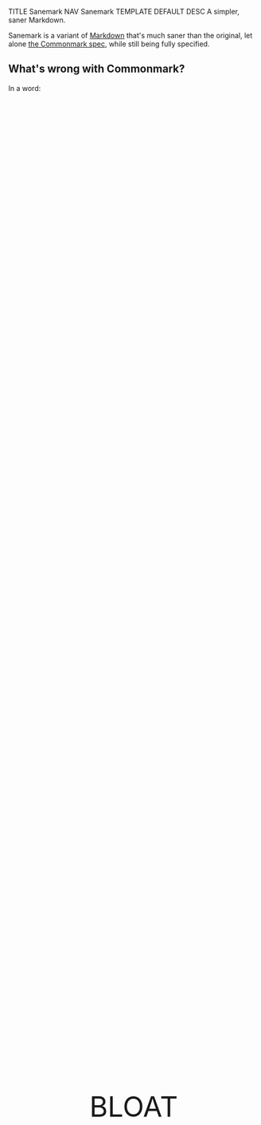 TITLE Sanemark
NAV Sanemark
TEMPLATE DEFAULT
DESC A simpler, saner Markdown.

Sanemark is a variant of [Markdown](https://daringfireball.net/projects/markdown) that's much saner than the original, let alone [the Commonmark spec](https://spec.commonmark.org), while still being fully specified.

## What's wrong with Commonmark?

In a word:

<div style="text-align:center; font-size:4em; margin-top:50vh;margin-bottom:50vh">BLOAT</div> 

The commonmark spec is a small book. Who has time to read such a gargantuan list of obscure technicalities? Even if you did, would you remember any of it? Would you implement all of it without bugs? How many thousands of lines would it take? Do you want to maintain that many thousands of lines?

And I'm not complaining about a problem I don't know how to solve. There are several pointless [contravariant features](/software/specs_are_contravariant) in Markdown and several more that are Commonmark-specific (hereafter I won't really distinguish between Commonmark and original Markdown):

1. The handling of HTML entities and URL escapes is perverse and complicated as hell. It's a markdown processor, it don't need to know about any of this. Just escape HTML and call it a day.

2. The rules for HTML blocks are overcomplicated as hell. The spec defines 7 different kinds of them, including support for obscure bullshit that should never have been invented like `<?php` and `CDATA`, and *a fucking hardcoded list of all block-level HTML tags*. Nevermind future-proofing, I guess [custom elements](https://developer.mozilla.org/en-US/docs/Web/Web_Components/Using_custom_elements) can go fuck themselves?

	And for all that, they admit they still don't have the ability to paste arbitrary HTML into markdown with impunity. (Neither does Sanemark *technically*, but the caveat is way more obscure than Commonmark's.)

	To be fair, facilitating all the reasonable use cases of HTML blocks presents some profound difficulties - none of the obvious approaches work. But Sanemark's is simpler and doesn't have a hardcoded list of HTML tags, for code's sake.

3. Setext headings are worthless. Not only do they do nothing ATX headings can't, not only are they more verbose, not only do they present the ambiguity of how many markers you should use, but *they're less powerful than ATX headings* because they only support two levels.

4. Who the hell needs the double-space-at-end-of-line syntax when you have backslashes? Was this invented at the Department of Redundany Department?

5. A dedicated syntax for autolinks? Just use the URL as the anchor text when the anchor text is empty. Duh.

6. The grammar for link destinations and titles is some crazy batshit. Whitespace is trimmed on both sides, there are three different title enclosers you can choose from, and destinations can be wrapped in `<>` which is stripped *or* not be wrapped in it but not be allowed to contain spaces, even if they're backslashed, and titles can contain newlines but not blank lines?

7. *17 rules* to define how emphasis and strong emphasis works. Holy shit, how did anyone think this was a good idea?

	Commonmark's emphasis rules are intended to produce "intuitive" behavior. They enumerated every combination of syntax they could think of and tried to guess what the hypothetical idiot who wrote it might've wanted, even when it led them to nonsensical HTML like `<em><em>foo</em></em>`. They introduce so many bizarro concepts like left- and right-flanking delimiter runs and which characters are punctuation or part of a word (which presents ambiguities with just ASCII, let alone unicode).

## What's Sanemark gonna do about it?

Be a better spec that actually makes sense and is worth implementing.

Not all details are hammered out yet. The spec will be finalized after some feedback and pondering. See [Open questions](#open-questions-todo).

[The only existing implementation](https://github.com/yujiri8/sanemark-crystal) is in [Crystal](https://crystal-lang.org), by me. A Rust implementation to be used as a library is something I have on my mind for the distant future.

Sanemark is well under half the lines of code as [Markd](https://github.com/icyleaf/markd), the Commonmark implementation I forked. This gap may increase as I simplify the spec further.

## Open questions / TODO

* Reconsider how indentation under a list item works. Matching the number of spaces is a bad solution because of non-monospace fonts, but I'm not quite sure of a better one. Maybe now that I don't have indented code blocks or lazy continuations, I should remove the requirement that block elements have to be unindented to be interpreted?

* Should non-Unix line endings be supported? It adds complexity, and it's not like saying no would stop it from working on Windows and Mac because I'm sure any serious editor has the option to use Unix line endings. Support for other line endings is a huge pain to test.

* Look into making inline context not strip leading and trailing spaces (and a line with spaces not count as blank?).

* I've already removed a lot of the pointless alternative symbols for list markers and thematic breaks, leaving only dashes and asterisks. Should I go further and leave only one for each? I would like to, but worry that people actually use both intuitively.

# The spec already

*As Sanemark started as a fork of Markd, the below spec is copied from that repo's `spec.txt` at the time. Some parts of it may still describe Commonmark and not Sanemark; this will be fixed in the future.*

In the examples, the `→` character is used to represent tabs and a `.` on a line by itself in an example separates input from output. I will get around to formatting this nicer when I've arrived at something close to a 1.0.

In the examples, the `→` character is used to represent tabs.

## Tabs

Tabs in lines are not expanded to spaces. However, in contexts where whitespace helps to define block structure, tabs are equivalent to 4 spaces.

In the following example, a continuation paragraph of a list item is indented with a tab; this has exactly the same effect as indentation with four spaces would:

```````````````````````````````` example
  - foo

→bar
.
<ul>
<li>
<p>foo</p>
<p>bar</p>
</li>
</ul>
````````````````````````````````

```````````````````````````````` example
 - foo
   - bar
→ - baz
.
<ul>
<li>foo
<ul>
<li>bar
<ul>
<li>baz</li>
</ul>
</li>
</ul>
</li>
</ul>
````````````````````````````````

# Blocks and inlines

We can think of a document as a sequence of **blocks** - structural elements like paragraphs, block quotations, lists, headings, rules, and code blocks. Some blocks (like block quotes and list items) contain other blocks; others (like headings and paragraphs) contain **inline** content - text, links, emphasized text, images, code, and so on.

## Precedence

Indicators of block structure always take precedence over indicators of inline structure. So, for example, the following is a list with two items, not a list with one item containing a code span:

```````````````````````````````` example
- `one
- two`
.
<ul>
<li>`one</li>
<li>two`</li>
</ul>
````````````````````````````````

This means that parsing can proceed in two steps:  first, the block structure of the document can be discerned; second, text lines inside paragraphs, headings, and other block constructs can be parsed for inline structure. Note that the first step requires processing lines in sequence, but the second can be parallelized, since the inline parsing of one block element does not affect the inline parsing of any other.

## Container blocks and leaf blocks

We can divide blocks into two types: **container block**s, which can contain other blocks, and **leaf block**s, which cannot.

# Leaf blocks

## Thematic breaks

A line consisting of three or more matching `-` or `*` characters and nothing else forms a **thematic break**.

```````````````````````````````` example
***
---
.
<hr>
<hr>
````````````````````````````````

Not enough characters:

```````````````````````````````` example
--
**
.
<p>--
**</p>
````````````````````````````````

Thematic breaks cannot be indented:

```````````````````````````````` example
 ***
.
<p>***</p>
````````````````````````````````

More than three characters may be used:

```````````````````````````````` example
-------------------------------------
.
<hr>
````````````````````````````````

It is required that all of the non-whitespace characters be the same.
So, this is not a thematic break:

```````````````````````````````` example
*-*
.
<p><em>-</em></p>
````````````````````````````````

Thematic breaks do not need blank lines before or after:

```````````````````````````````` example
- foo
***
- bar
.
<ul>
<li>foo</li>
</ul>
<hr>
<ul>
<li>bar</li>
</ul>
````````````````````````````````

Thematic breaks can interrupt a paragraph:

```````````````````````````````` example
Foo
***
bar
.
<p>Foo</p>
<hr>
<p>bar</p>
````````````````````````````````

When both a thematic break and a list item are possible
interpretations of a line, the thematic break takes precedence:

```````````````````````````````` example
* Foo
***
* Bar
.
<ul>
<li>Foo</li>
</ul>
<hr>
<ul>
<li>Bar</li>
</ul>
````````````````````````````````

If you want a thematic break in a list item, use the other bullet:

```````````````````````````````` example
- Foo
- ***
.
<ul>
<li>Foo</li>
<li>
<hr>
</li>
</ul>
````````````````````````````````

## Headings

A **heading** consists of a string of characters, parsed as inline content, after an opening sequence of 1--6 unescaped `#` characters followed by a space. The heading level is equal to the number of `#` characters in the opening sequence.

Simple headings:

```````````````````````````````` example
# foo
## foo
### foo
#### foo
##### foo
###### foo
.
<h1>foo</h1>
<h2>foo</h2>
<h3>foo</h3>
<h4>foo</h4>
<h5>foo</h5>
<h6>foo</h6>
````````````````````````````````

More than six `#` characters is not a heading:

```````````````````````````````` example
####### foo
.
<p>####### foo</p>
````````````````````````````````

At least one space is required after the `#` characters. This helps prevent things like the following from being parsed as headings:

```````````````````````````````` example
#5 bolt

#hashtag
.
<p>#5 bolt</p>
<p>#hashtag</p>
````````````````````````````````

This is not a heading, because the first `#` is escaped:

```````````````````````````````` example
\## foo
.
<p>## foo</p>
````````````````````````````````

Contents are parsed as inlines:

```````````````````````````````` example
# foo *bar* \*baz\*
.
<h1>foo <em>bar</em> *baz*</h1>
````````````````````````````````

Leading and trailing blanks are ignored in parsing inline content (except where part of the grammar):

```````````````````````````````` example
#  foo 
.
<h1> foo </h1>
````````````````````````````````

Heading markers must be at the beginning of the line:

```````````````````````````````` example
 # foo
.
<p># foo</p>
````````````````````````````````

Headings need not be separated from surrounding content by blank lines, and they can interrupt paragraphs:

```````````````````````````````` example
****
## foo
****
.
<hr>
<h2>foo</h2>
<hr>
````````````````````````````````

```````````````````````````````` example
Foo bar
# baz
Bar foo
.
<p>Foo bar</p>
<h1>baz</h1>
<p>Bar foo</p>
````````````````````````````````

Since the space after the `#` characters is part of the heading marker, an empty heading is possible but requires an invisible trailing space:

```````````````````````````````` example
# 
#
.
<h1></h1>
<p>#</p>
````````````````````````````````

## Code blocks

A **code fence** is a sequence of at least three consecutive backtick characters (`` ` ``). A **code block** is a block between two code fences of the same length, and its contents are not parsed as Sanemark.

Here is a simple example:

```````````````````````````````` example
```
*code*
```
.
<pre><code>*code*
</code></pre>
````````````````````````````````

The closing code fence must be exactly as long as the opening fence:

```````````````````````````````` example
````
aaa
```
.
<pre><code>aaa
```
</code></pre>
````````````````````````````````

```````````````````````````````` example
```
aaa
````
.
<pre><code>aaa
````
</code></pre>
````````````````````````````````

Unclosed code blocks are closed by the end of the document (or the enclosing block quote or list item):

```````````````````````````````` example
```
.
<pre><code></code></pre>
````````````````````````````````

```````````````````````````````` example
`````

```
aaa
.
<pre><code>
```
aaa
</code></pre>
````````````````````````````````

```````````````````````````````` example
> ```
> aaa

bbb
.
<blockquote>
<pre><code>aaa
</code></pre>
</blockquote>
<p>bbb</p>
````````````````````````````````

A code block can have all empty lines as its content:

```````````````````````````````` example
```

  
```
.
<pre><code>
  
</code></pre>
````````````````````````````````

A code block can be empty:

```````````````````````````````` example
```
```
.
<pre><code></code></pre>
````````````````````````````````

The fences must be at the start of the line (or at the start of any structure they're nested in):

```````````````````````````````` example
 ```
 aaa
 ```
.
<p>``<code> aaa </code>``</p>
````````````````````````````````

```````````````````````````````` example
> ```
> aaa
> ```
.
<blockquote>
<pre><code>aaa
</code></pre>
</blockquote>
````````````````````````````````

Code fences (opening and closing) cannot contain internal spaces:

```````````````````````````````` example
``` ```
aaa
.
<p>``<code> </code>``
aaa</p>
````````````````````````````````

Fenced code blocks can interrupt paragraphs, and can be followed directly by paragraphs, without a blank line between:

```````````````````````````````` example
foo
```
bar
```
baz
.
<p>foo</p>
<pre><code>bar
</code></pre>
<p>baz</p>
````````````````````````````````

An **info string** can appear after the opening fence. It is normally used to indicate the language of the code block (such as for syntax highlighting) and, prefixed with `language-`, used as a CSS class for the `code` element.

```````````````````````````````` example
```ruby
def foo(x)
  return 3
end
```
.
<pre><code class="language-ruby">def foo(x)
  return 3
end
</code></pre>
````````````````````````````````

Info strings for backtick code blocks cannot contain backticks:

```````````````````````````````` example
``` aa ```
foo
.
<p>``<code> aa </code>``
foo</p>
````````````````````````````````

Closing code fences cannot have info strings:

```````````````````````````````` example
```
``` aaa
```
.
<pre><code>``` aaa
</code></pre>
````````````````````````````````

## HTML blocks

Sanemark processors are expected to escape all HTML by default, but have an option to allow it for trusted input. When HTML is being allowed, certain HTML blocks will not be processed as Markdown text: `<script>`, `<style>`, `<pre>`, HTML comments, and declarations like `<!DOCTYPE html>`.

The end tag can occur on the same line as the start tag:

```````````````````````````````` example
<style>p{color:red;}</style>
*foo*
.
<style>p{color:red;}</style>
<p><em>foo</em></p>
````````````````````````````````

```````````````````````````````` example
<!-- foo -->*bar*
*baz*
.
<!-- foo -->*bar*
<p><em>baz</em></p>
````````````````````````````````

Note that anything on the last line after the end tag will be included in the HTML block:

```````````````````````````````` example
<script>
foo
</script>1. *bar*
.
<script>
foo
</script>1. *bar*
````````````````````````````````

A comment:

```````````````````````````````` example
<!-- Foo

bar
   baz -->
okay
.
<!-- Foo

bar
   baz -->
<p>okay</p>
````````````````````````````````

A declaration:

```````````````````````````````` example
<!DOCTYPE html>
.
<!DOCTYPE html>
````````````````````````````````

HTML tags other than these, if not on a line by themselves, will be treated as inline, meaning their contents are processed as Sanemark and they will create a paragraph:

```````````````````````````````` example
<div>*foo*</div>
.
<p><div><em>foo</em></div></p>
````````````````````````````````

If the opening tag is on a line by itself, the tag itself will be passed through without creating a paragraph, but the element's contents will be processed as Sanemark:

```````````````````````````````` example
<div>
*foo*
</div>
.
<div>
<p><em>foo</em></p>
</div>
````````````````````````````````

Blank lines don't affect the above rule:

```````````````````````````````` example
<div>

*foo*

</div>
.
<div>
<p><em>foo</em></p>
</div>
````````````````````````````````

To prevent all Markdown processing for an HTML element other than the special ones listed above, there is one more special tag: `nomd`:

```````````````````````````````` example
<nomd>

<div>*foo*</div>

</nomd>
.
<div>*foo*</div>
````````````````````````````````

## Paragraphs

A sequence of non-blank lines that cannot be interpreted as other kinds of blocks forms a **paragraph**. The contents of the paragraph are the result of parsing the paragraph's raw content as inlines. The paragraph's raw content is formed by concatenating the lines and removing initial and final whitespace.

A simple example with two paragraphs:

```````````````````````````````` example
aaa

bbb
.
<p>aaa</p>
<p>bbb</p>
````````````````````````````````

Paragraphs can contain multiple lines, but no blank lines:

```````````````````````````````` example
aaa
bbb

ccc
ddd
.
<p>aaa
bbb</p>
<p>ccc
ddd</p>
````````````````````````````````

Multiple blank lines between paragraph have no effect:

```````````````````````````````` example
aaa


bbb
.
<p>aaa</p>
<p>bbb</p>
````````````````````````````````

Leading spaces are skipped:

```````````````````````````````` example
  aaa
 bbb
.
<p>aaa
bbb</p>
````````````````````````````````

## Blank lines

Blank lines between block-level elements are ignored, except for the role they play in determining whether a list is tight or loose.

Blank lines at the beginning and end of the document are also ignored.

```````````````````````````````` example
  

aaa
  

# aaa

  
.
<p>aaa</p>
<h1>aaa</h1>
````````````````````````````````

# Container blocks

A container block is a block that has other blocks as its contents. There are two basic kinds of container blocks: block quotes and list items. Lists are meta-containers for list items.

We define the syntax for container blocks recursively. The general form of the definition is:

> If X is a sequence of blocks, then the result of transforming X in such-and-such a way is a container of type Y with these blocks as its content.

So, we explain what counts as a block quote or list item by explaining how these can be *generated* from their contents. This should suffice to define the syntax, although it does not give a recipe for *parsing* these constructions.

## Block quotes

A **block quote marker** consists of the character `>` at the start of its line, optionally followed by a space (the first space after it will be treated as part of the block quote marker).

The following rules define block quotes:

1. **Basic case.** If a string of lines *Ls* constitute a sequence of blocks *Bs*, then the result of prepending a block quote marker to the beginning of each line in *Ls* is a block quote containing *Bs*.

2. **Consecutiveness.** A document cannot contain two block quotes in a row unless there is a blank line between them.

Here is a simple example:

```````````````````````````````` example
> # Foo
> bar
> baz
.
<blockquote>
<h1>Foo</h1>
<p>bar
baz</p>
</blockquote>
````````````````````````````````

The spaces after the `>` characters can be omitted:

```````````````````````````````` example
># Foo
>bar
> baz
.
<blockquote>
<h1>Foo</h1>
<p>bar
baz</p>
</blockquote>
````````````````````````````````

The `>` characters cannot be indented:

```````````````````````````````` example
 > Foo
.
<p>&gt; Foo</p>
````````````````````````````````

The `>` character must appear before *every* line, or the block quote ends:

```````````````````````````````` example
> # Foo
> bar
baz
.
<blockquote>
<h1>Foo</h1>
<p>bar</p>
</blockquote>
<p>baz</p>
````````````````````````````````

```````````````````````````````` example
> ```
foo
```
.
<blockquote>
<pre><code></code></pre>
</blockquote>
<p>foo</p>
<pre><code></code></pre>
````````````````````````````````

A block quote can be empty:

```````````````````````````````` example
>
.
<blockquote>
</blockquote>
````````````````````````````````

```````````````````````````````` example
>
>  
> 
.
<blockquote>
</blockquote>
````````````````````````````````

A block quote can have initial or final blank lines:

```````````````````````````````` example
>
> foo
>  
.
<blockquote>
<p>foo</p>
</blockquote>
````````````````````````````````

A blank line always separates block quotes:

```````````````````````````````` example
> foo

> bar
.
<blockquote>
<p>foo</p>
</blockquote>
<blockquote>
<p>bar</p>
</blockquote>
````````````````````````````````

Consecutiveness means that if we put these block quotes together, we get a single block quote:

```````````````````````````````` example
> foo
> bar
.
<blockquote>
<p>foo
bar</p>
</blockquote>
````````````````````````````````

To get a block quote with two paragraphs, use:

```````````````````````````````` example
> foo
>
> bar
.
<blockquote>
<p>foo</p>
<p>bar</p>
</blockquote>
````````````````````````````````

Block quotes can interrupt paragraphs:

```````````````````````````````` example
foo
> bar
.
<p>foo</p>
<blockquote>
<p>bar</p>
</blockquote>
````````````````````````````````

In general, blank lines are not needed before or after block quotes:

```````````````````````````````` example
> aaa
***
> bbb
.
<blockquote>
<p>aaa</p>
</blockquote>
<hr>
<blockquote>
<p>bbb</p>
</blockquote>
````````````````````````````````

```````````````````````````````` example
> bar

baz
.
<blockquote>
<p>bar</p>
</blockquote>
<p>baz</p>
````````````````````````````````

```````````````````````````````` example
> bar
>
baz
.
<blockquote>
<p>bar</p>
</blockquote>
<p>baz</p>
````````````````````````````````

Nested examples:

```````````````````````````````` example
> > > foo
bar
.
<blockquote>
<blockquote>
<blockquote>
<p>foo</p>
</blockquote>
</blockquote>
</blockquote>
<p>bar</p>
````````````````````````````````

```````````````````````````````` example
>>> foo
> bar
>>baz
.
<blockquote>
<blockquote>
<blockquote>
<p>foo</p>
</blockquote>
</blockquote>
<p>bar</p>
<blockquote>
<p>baz</p>
</blockquote>
</blockquote>
````````````````````````````````
## List items

A **list marker** is a bullet list marker or an ordered list marker.

A **bullet list marker** is a `-`, `+`, or `*` character.

An **ordered list marker** is a sequence of 1--9 arabic digits (`0-9`), followed by either a `.` character or a `)` character. (The reason for the length limit is that with 10 digits we start seeing integer overflows in some browsers.)

The following rules define list items:

1.  **Basic case.**  If a sequence of lines *Ls* constitute a sequence of
    blocks *Bs* starting with a non-whitespace character and not separated
    from each other by more than one blank line, and *M* is a list
    marker of width *W* followed by 1 ≤ *N* ≤ 4 spaces, then the result
    of prepending *M* and the following spaces to the first line of
    *Ls*, and indenting subsequent lines of *Ls* by *W + N* spaces, is a
    list item with *Bs* as its contents. The type of the list item
    (bullet or ordered) is determined by the type of its list marker.
    If the list item is ordered, then it is also assigned a start
    number, based on the ordered list marker.

    Exceptions: When the first list item in a list interrupts
    a paragraph - that is, when it starts on a line that would
    otherwise count as paragraph continuation text - then (a)
    the lines *Ls* must not begin with a blank line, and (b) if
    the list item is ordered, the start number must be 1.

For example, let *Ls* be the lines

```````````````````````````````` example
A paragraph
with two lines.

> A block quote.
.
<p>A paragraph
with two lines.</p>
<blockquote>
<p>A block quote.</p>
</blockquote>
````````````````````````````````

And let *M* be the marker `1.`, and *N* = 2. Then rule #1 says
that the following is an ordered list item with start number 1,
and the same contents as *Ls*:

```````````````````````````````` example
1.  A paragraph
    with two lines.

    > A block quote.
.
<ol>
<li>
<p>A paragraph
with two lines.</p>
<blockquote>
<p>A block quote.</p>
</blockquote>
</li>
</ol>
````````````````````````````````

The most important thing to notice is that the position of
the text after the list marker determines how much indentation
is needed in subsequent blocks in the list item. If the list
marker takes up two spaces, and there are three spaces between
the list marker and the next non-whitespace character, then blocks
must be indented five spaces in order to fall under the list
item.

Here are some examples showing how far content must be indented to be
put under the list item:

```````````````````````````````` example
- one

 two
.
<ul>
<li>one</li>
</ul>
<p>two</p>
````````````````````````````````

```````````````````````````````` example
- one

  two
.
<ul>
<li>
<p>one</p>
<p>two</p>
</li>
</ul>
````````````````````````````````

```````````````````````````````` example
 -    one

      two
.
<ul>
<li>
<p>one</p>
<p>two</p>
</li>
</ul>
````````````````````````````````

It is tempting to think of this in terms of columns:  the continuation
blocks must be indented at least to the column of the first
non-whitespace character after the list marker. However, that is not quite right.
The spaces after the list marker determine how much relative indentation
is needed. Which column this indentation reaches will depend on
how the list item is embedded in other constructions, as shown by
this example:

```````````````````````````````` example
> > 1.  one
>>
>>     two
.
<blockquote>
<blockquote>
<ol>
<li>
<p>one</p>
<p>two</p>
</li>
</ol>
</blockquote>
</blockquote>
````````````````````````````````

Here `two` occurs in the same column as the list marker `1.`,
but is actually contained in the list item, because there is
sufficient indentation after the last containing blockquote marker.

The converse is also possible. In the following example, the word `two`
occurs far to the right of the initial text of the list item, `one`, but
it is not considered part of the list item, because it is not indented
far enough past the blockquote marker:

```````````````````````````````` example
>>- one
>>
> > two
.
<blockquote>
<blockquote>
<ul>
<li>one</li>
</ul>
<p>two</p>
</blockquote>
</blockquote>
````````````````````````````````


Note that at least one space is needed between the list marker and
any following content, so these are not list items:

```````````````````````````````` example
-one

2.two
.
<p>-one</p>
<p>2.two</p>
````````````````````````````````

A list item may contain blocks that are separated by more than one blank line.

```````````````````````````````` example
- foo


  bar
.
<ul>
<li>
<p>foo</p>
<p>bar</p>
</li>
</ul>
````````````````````````````````


A list item may contain any kind of block:

```````````````````````````````` example
1.  foo

    ```
    bar
    ```

    baz

    > bam
.
<ol>
<li>
<p>foo</p>
<pre><code>bar
</code></pre>
<p>baz</p>
<blockquote>
<p>bam</p>
</blockquote>
</li>
</ol>
````````````````````````````````

Note that ordered list start numbers must be nine digits or less:

```````````````````````````````` example
123456789. ok
.
<ol start="123456789">
<li>ok</li>
</ol>
````````````````````````````````


```````````````````````````````` example
1234567890. not ok
.
<p>1234567890. not ok</p>
````````````````````````````````


A start number may begin with 0s:

```````````````````````````````` example
0. ok
.
<ol start="0">
<li>ok</li>
</ol>
````````````````````````````````


```````````````````````````````` example
003. ok
.
<ol start="3">
<li>ok</li>
</ol>
````````````````````````````````


A start number may not be negative:

```````````````````````````````` example
-1. not ok
.
<p>-1. not ok</p>
````````````````````````````````

Note that rule #1 only applies to cases in which the lines to be included in a list item begin with a non-whitespace character. In a case like the following, where the first block begins with a three-space indent, the rules do not allow us to form a list item by indenting the whole thing and prepending a list marker:

```````````````````````````````` example
   foo

bar
.
<p>foo</p>
<p>bar</p>
````````````````````````````````


```````````````````````````````` example
-    foo

  bar
.
<ul>
<li>foo</li>
</ul>
<p>bar</p>
````````````````````````````````


This is not a significant restriction, because when a block begins
with 1-3 spaces indent, the indentation can always be removed without
a change in interpretation, allowing rule #1 to be applied. So, in
the above case:

```````````````````````````````` example
-  foo

   bar
.
<ul>
<li>
<p>foo</p>
<p>bar</p>
</li>
</ul>
````````````````````````````````


2.  **Item starting with a blank line.**  If a sequence of lines *Ls*
    starting with a single blank line constitute a (possibly empty)
    sequence of blocks *Bs*, not separated from each other by more than
    one blank line, and *M* is a list marker of width *W*,
    then the result of prepending *M* to the first line of *Ls*, and
    indenting subsequent lines of *Ls* by *W + 1* spaces, is a list
    item with *Bs* as its contents.
    If a line is empty, then it need not be indented. The type of the
    list item (bullet or ordered) is determined by the type of its list
    marker. If the list item is ordered, then it is also assigned a
    start number, based on the ordered list marker.

Here are some list items that start with a blank line but are not empty:

```````````````````````````````` example
-
  foo
-
  ```
  bar
  ```
.
<ul>
<li>foo</li>
<li>
<pre><code>bar
</code></pre>
</li>
</ul>
````````````````````````````````

When the list item starts with a blank line, the number of spaces following the list marker doesn't change the required indentation:

```````````````````````````````` example
-   
  foo
.
<ul>
<li>foo</li>
</ul>
````````````````````````````````

A list item can begin with at most one blank line. In the following example, `foo` is not part of the list item:

```````````````````````````````` example
-

  foo
.
<ul>
<li></li>
</ul>
<p>foo</p>
````````````````````````````````

Here is an empty bullet list item:

```````````````````````````````` example
- foo
-
- bar
.
<ul>
<li>foo</li>
<li></li>
<li>bar</li>
</ul>
````````````````````````````````


It does not matter whether there are spaces following the list marker:

```````````````````````````````` example
- foo
-   
- bar
.
<ul>
<li>foo</li>
<li></li>
<li>bar</li>
</ul>
````````````````````````````````

Here is an empty ordered list item:

```````````````````````````````` example
1. foo
2.
3. bar
.
<ol>
<li>foo</li>
<li></li>
<li>bar</li>
</ol>
````````````````````````````````

A list may start or end with an empty list item:

```````````````````````````````` example
*
.
<ul>
<li></li>
</ul>
````````````````````````````````

However, an empty list item cannot interrupt a paragraph:

```````````````````````````````` example
foo
*

foo
1.
.
<p>foo
*</p>
<p>foo
1.</p>
````````````````````````````````

3.  **Indentation.**  If a sequence of lines *Ls* constitutes a list item
    according to rule #1, #2, or #3, then the result of indenting each line
    of *Ls* by 1-3 spaces (the same for each line) also constitutes a
    list item with the same contents and attributes. If a line is
    empty, then it need not be indented.

Indented one space:

```````````````````````````````` example
 1.  A paragraph
     with two lines.

     > A block quote.
.
<ol>
<li>
<p>A paragraph
with two lines.</p>
<blockquote>
<p>A block quote.</p>
</blockquote>
</li>
</ol>
````````````````````````````````

Indented two spaces:

```````````````````````````````` example
  1.  A paragraph
      with two lines.

      > A block quote.
.
<ol>
<li>
<p>A paragraph
with two lines.</p>
<blockquote>
<p>A block quote.</p>
</blockquote>
</li>
</ol>
````````````````````````````````

Indented three spaces:

```````````````````````````````` example
   1.  A paragraph
       with two lines.

       > A block quote.
.
<ol>
<li>
<p>A paragraph
with two lines.</p>
<blockquote>
<p>A block quote.</p>
</blockquote>
</li>
</ol>
````````````````````````````````

Complex examples with nested structures (note that the blockquote continuation must match the column of the starting one):

```````````````````````````````` example
> 1. > Blockquote
>    > continued here.
.
<blockquote>
<ol>
<li>
<blockquote>
<p>Blockquote
continued here.</p>
</blockquote>
</li>
</ol>
</blockquote>
````````````````````````````````

```````````````````````````````` example
* Start item

    1. Sublist

       > ```
       > code
       > ```

.
<ul>
<li>
<p>Start item</p>
<ol>
<li>
<p>Sublist</p>
<blockquote>
<pre><code>code
</code></pre>
</blockquote>
</li>
</ol>
</li>
</ul>
````````````````````````````````

The rules for sublists follow from the general rules above. A sublist
must be indented the same number of spaces a paragraph would need to be
in order to be included in the list item.

So, in this case we need two spaces indent:

```````````````````````````````` example
- foo
  - bar
    - baz
      - boo
.
<ul>
<li>foo
<ul>
<li>bar
<ul>
<li>baz
<ul>
<li>boo</li>
</ul>
</li>
</ul>
</li>
</ul>
</li>
</ul>
````````````````````````````````


One is not enough:

```````````````````````````````` example
- foo
 - bar
  - baz
   - boo
.
<ul>
<li>foo</li>
<li>bar</li>
<li>baz</li>
<li>boo</li>
</ul>
````````````````````````````````


Here we need four, because the list marker is wider:

```````````````````````````````` example
10) foo
    - bar
.
<ol start="10">
<li>foo
<ul>
<li>bar</li>
</ul>
</li>
</ol>
````````````````````````````````


Three is not enough:

```````````````````````````````` example
10) foo
   - bar
.
<ol start="10">
<li>foo</li>
</ol>
<ul>
<li>bar</li>
</ul>
````````````````````````````````


A list may be the first block in a list item:

```````````````````````````````` example
- - foo
.
<ul>
<li>
<ul>
<li>foo</li>
</ul>
</li>
</ul>
````````````````````````````````


```````````````````````````````` example
1. - 2. foo
.
<ol>
<li>
<ul>
<li>
<ol start="2">
<li>foo</li>
</ol>
</li>
</ul>
</li>
</ol>
````````````````````````````````


A list item can contain a heading:

```````````````````````````````` example
- # Foo

    Bar
.
<ul>
<li>
<h1>Foo</h1>
<p>Bar</p>
</li>
</ul>
````````````````````````````````


### Motivation

John Gruber's Markdown spec says the following about list items:

1. "List markers typically start at the left margin, but may be indented
   by up to three spaces. List markers must be followed by one or more
   spaces or a tab."

2. "To make lists look nice, you can wrap items with hanging indents....
   But if you don't want to, you don't have to."

3. "List items may consist of multiple paragraphs. Each subsequent
   paragraph in a list item must be indented by either 4 spaces or one
   tab."

4. "It looks nice if you indent every line of the subsequent paragraphs,
   but here again, Markdown will allow you to be lazy."

5. "To put a blockquote within a list item, the blockquote's `>`
   delimiters need to be indented."

6. "To put a code block within a list item, the code block needs to be
   indented twice — 8 spaces or two tabs."

These rules specify that a paragraph under a list item must be indented
four spaces (presumably, from the left margin, rather than the start of
the list marker, but this is not said), and that code under a list item
must be indented eight spaces instead of the usual four. They also say
that a block quote must be indented, but not by how much; however, the
example given has four spaces indentation. Although nothing is said
about other kinds of block-level content, it is certainly reasonable to
infer that *all* block elements under a list item, including other
lists, must be indented four spaces. This principle has been called the
*four-space rule*.

The four-space rule is clear and principled, and if the reference
implementation `Markdown.pl` had followed it, it probably would have
become the standard. However, `Markdown.pl` allowed paragraphs and
sublists to start with only two spaces indentation, at least on the
outer level. Worse, its behavior was inconsistent: a sublist of an
outer-level list needed two spaces indentation, but a sublist of this
sublist needed three spaces. It is not surprising, then, that different
implementations of Markdown have developed very different rules for
determining what comes under a list item. (Pandoc and python-Markdown,
for example, stuck with Gruber's syntax description and the four-space
rule, while discount, redcarpet, marked, PHP Markdown, and others
followed `Markdown.pl`'s behavior more closely.)

Unfortunately, given the divergences between implementations, there
is no way to give a spec for list items that will be guaranteed not
to break any existing documents. However, the spec given here should
correctly handle lists formatted with either the four-space rule or
the more forgiving `Markdown.pl` behavior, provided they are laid out
in a way that is natural for a human to read.

The strategy here is to let the width and indentation of the list marker
determine the indentation necessary for blocks to fall under the list
item, rather than having a fixed and arbitrary number. The writer can
think of the body of the list item as a unit which gets indented to the
right enough to fit the list marker (and any indentation on the list
marker). (The laziness rule, #5, then allows continuation lines to be
unindented if needed.)

This rule is superior, we claim, to any rule requiring a fixed level of
indentation from the margin. The four-space rule is clear but
unnatural. It is quite unintuitive that

``` markdown
- foo

  bar

  - baz
```

should be parsed as two lists with an intervening paragraph,

``` html
<ul>
<li>foo</li>
</ul>
<p>bar</p>
<ul>
<li>baz</li>
</ul>
```

as the four-space rule demands, rather than a single list,

``` html
<ul>
<li>
<p>foo</p>
<p>bar</p>
<ul>
<li>baz</li>
</ul>
</li>
</ul>
```

The choice of four spaces is arbitrary. It can be learned, but it is
not likely to be guessed, and it trips up beginners regularly.

Would it help to adopt a two-space rule?  The problem is that such
a rule, together with the rule allowing 1--3 spaces indentation of the
initial list marker, allows text that is indented *less than* the
original list marker to be included in the list item. For example,
`Markdown.pl` parses

``` markdown
   - one

  two
```

as a single list item, with `two` a continuation paragraph:

``` html
<ul>
<li>
<p>one</p>
<p>two</p>
</li>
</ul>
```

and similarly

``` markdown
>   - one
>
>  two
```

as

``` html
<blockquote>
<ul>
<li>
<p>one</p>
<p>two</p>
</li>
</ul>
</blockquote>
```

This is extremely unintuitive.

Rather than requiring a fixed indent from the margin, we could require
a fixed indent (say, two spaces, or even one space) from the list marker (which
may itself be indented). This proposal would remove the last anomaly
discussed. Unlike the spec presented above, it would count the following
as a list item with a subparagraph, even though the paragraph `bar`
is not indented as far as the first paragraph `foo`:

``` markdown
 10. foo

   bar  
```

Arguably this text does read like a list item with `bar` as a subparagraph,
which may count in favor of the proposal. However, on this proposal indented
code would have to be indented six spaces after the list marker. And this
would break a lot of existing Markdown, which has the pattern:

``` markdown
1.  foo

        indented code
```

where the code is indented eight spaces. The spec above, by contrast, will
parse this text as expected, since the code block's indentation is measured
from the beginning of `foo`.

The one case that needs special treatment is a list item that *starts*
with indented code. How much indentation is required in that case, since
we don't have a "first paragraph" to measure from?  Rule #2 simply stipulates
that in such cases, we require one space indentation from the list marker
(and then the normal four spaces for the indented code). This will match the
four-space rule in cases where the list marker plus its initial indentation
takes four spaces (a common case), but diverge in other cases.

## Lists

A **list** is a sequence of one or more
list items of the same type. The list items
may be separated by any number of blank lines.

Two list items are **of the same type**
if they begin with a list marker of the same type.
Two list markers are of the
same type if (a) they are bullet list markers using the same character
(`-`, `+`, or `*`) or (b) they are ordered list numbers with the same
delimiter (either `.` or `)`).

A list is an **ordered list**
if its constituent list items begin with
ordered list markers, and a
**bullet list** if its constituent list
items begin with bullet list markers.

The **start number**
of an ordered list is determined by the list number of
its initial list item. The numbers of subsequent list items are
disregarded.

A list is **loose** if any of its constituent
list items are separated by blank lines, or if any of its constituent
list items directly contain two block-level elements with a blank line
between them. Otherwise a list is **tight**.
(The difference in HTML output is that paragraphs in a loose list are
wrapped in `<p>` tags, while paragraphs in a tight list are not.)

Changing the bullet or ordered list delimiter starts a new list:

```````````````````````````````` example
- foo
- bar
+ baz
.
<ul>
<li>foo</li>
<li>bar</li>
</ul>
<ul>
<li>baz</li>
</ul>
````````````````````````````````


```````````````````````````````` example
1. foo
2. bar
3) baz
.
<ol>
<li>foo</li>
<li>bar</li>
</ol>
<ol start="3">
<li>baz</li>
</ol>
````````````````````````````````


In Sanemark, a list can interrupt a paragraph. That is,
no blank line is needed to separate a paragraph from a following
list:

```````````````````````````````` example
Foo
- bar
- baz
.
<p>Foo</p>
<ul>
<li>bar</li>
<li>baz</li>
</ul>
````````````````````````````````

`Markdown.pl` does not allow this, through fear of triggering a list
via a numeral in a hard-wrapped line:

``` markdown
The number of windows in my house is
14.  The number of doors is 6.
```

Oddly, though, `Markdown.pl` *does* allow a blockquote to
interrupt a paragraph, even though the same considerations might
apply.

In Sanemark, we do allow lists to interrupt paragraphs, for
two reasons. First, it is natural and not uncommon for people
to start lists without blank lines:

``` markdown
I need to buy
- new shoes
- a coat
- a plane ticket
```

Second, we are attracted to a

> **principle of uniformity**:
> if a chunk of text has a certain
> meaning, it will continue to have the same meaning when put into a
> container block (such as a list item or blockquote).

(Indeed, the spec for list items and block quotes presupposes
this principle.) This principle implies that if

``` markdown
  * I need to buy
    - new shoes
    - a coat
    - a plane ticket
```

is a list item containing a paragraph followed by a nested sublist,
as all Markdown implementations agree it is (though the paragraph
may be rendered without `<p>` tags, since the list is "tight"),
then

``` markdown
I need to buy
- new shoes
- a coat
- a plane ticket
```

by itself should be a paragraph followed by a nested sublist.

Since it is well established Markdown practice to allow lists to
interrupt paragraphs inside list items, the [principle of
uniformity] requires us to allow this outside list items as
well. ([reStructuredText](http://docutils.sourceforge.net/rst.html)
takes a different approach, requiring blank lines before lists
even inside other list items.)

In order to solve of unwanted lists in paragraphs with
hard-wrapped numerals, we allow only lists starting with `1` to
interrupt paragraphs. Thus,

```````````````````````````````` example
The number of windows in my house is
14.  The number of doors is 6.
.
<p>The number of windows in my house is
14.  The number of doors is 6.</p>
````````````````````````````````

We may still get an unintended result in cases like

```````````````````````````````` example
The number of windows in my house is
1.  The number of doors is 6.
.
<p>The number of windows in my house is</p>
<ol>
<li>The number of doors is 6.</li>
</ol>
````````````````````````````````

but this rule should prevent most spurious list captures.

There can be any number of blank lines between items:

```````````````````````````````` example
- foo

- bar


- baz
.
<ul>
<li>
<p>foo</p>
</li>
<li>
<p>bar</p>
</li>
<li>
<p>baz</p>
</li>
</ul>
````````````````````````````````

```````````````````````````````` example
- foo
  - bar
    - baz


      bim
.
<ul>
<li>foo
<ul>
<li>bar
<ul>
<li>
<p>baz</p>
<p>bim</p>
</li>
</ul>
</li>
</ul>
</li>
</ul>
````````````````````````````````

To separate consecutive lists of the same type, you can insert a blank HTML comment:

```````````````````````````````` example
- foo
- bar

<!-- -->

- baz
- bim
.
<ul>
<li>foo</li>
<li>bar</li>
</ul>
<!-- -->
<ul>
<li>baz</li>
<li>bim</li>
</ul>
````````````````````````````````

List items need not be indented to the same level. The following
list items will be treated as items at the same list level,
since none is indented enough to belong to the previous list
item:

```````````````````````````````` example
- a
 - b
  - c
   - d
    - e
   - f
  - g
 - h
- i
.
<ul>
<li>a</li>
<li>b</li>
<li>c</li>
<li>d</li>
<li>e</li>
<li>f</li>
<li>g</li>
<li>h</li>
<li>i</li>
</ul>
````````````````````````````````


```````````````````````````````` example
1. a

  2. b

    3. c
.
<ol>
<li>
<p>a</p>
</li>
<li>
<p>b</p>
</li>
<li>
<p>c</p>
</li>
</ol>
````````````````````````````````


This is a loose list, because there is a blank line between
two of the list items:

```````````````````````````````` example
- a
- b

- c
.
<ul>
<li>
<p>a</p>
</li>
<li>
<p>b</p>
</li>
<li>
<p>c</p>
</li>
</ul>
````````````````````````````````


So is this, with a empty second item:

```````````````````````````````` example
* a
*

* c
.
<ul>
<li>
<p>a</p>
</li>
<li></li>
<li>
<p>c</p>
</li>
</ul>
````````````````````````````````


These are loose lists, even though there is no space between the items,
because one of the items directly contains two block-level elements
with a blank line between them:

```````````````````````````````` example
- a
- b

  c
- d
.
<ul>
<li>
<p>a</p>
</li>
<li>
<p>b</p>
<p>c</p>
</li>
<li>
<p>d</p>
</li>
</ul>
````````````````````````````````


```````````````````````````````` example
- a
- b

  > c
- d
.
<ul>
<li>
<p>a</p>
</li>
<li>
<p>b</p>
<blockquote>
<p>c</p>
</blockquote>
</li>
<li>
<p>d</p>
</li>
</ul>
````````````````````````````````


This is a tight list, because the blank lines are in a code block:

```````````````````````````````` example
- a
- ```
  b


  ```
- c
.
<ul>
<li>a</li>
<li>
<pre><code>b


</code></pre>
</li>
<li>c</li>
</ul>
````````````````````````````````


This is a tight list, because the blank line is between two
paragraphs of a sublist. So the sublist is loose while
the outer list is tight:

```````````````````````````````` example
- a
  - b

    c
- d
.
<ul>
<li>a
<ul>
<li>
<p>b</p>
<p>c</p>
</li>
</ul>
</li>
<li>d</li>
</ul>
````````````````````````````````


This is a tight list, because the blank line is inside the
block quote:

```````````````````````````````` example
* a
  > b
  >
* c
.
<ul>
<li>a
<blockquote>
<p>b</p>
</blockquote>
</li>
<li>c</li>
</ul>
````````````````````````````````


This list is tight, because the consecutive block elements
are not separated by blank lines:

```````````````````````````````` example
- a
  > b
  ```
  c
  ```
- d
.
<ul>
<li>a
<blockquote>
<p>b</p>
</blockquote>
<pre><code>c
</code></pre>
</li>
<li>d</li>
</ul>
````````````````````````````````


A single-paragraph list is tight:

```````````````````````````````` example
- a
.
<ul>
<li>a</li>
</ul>
````````````````````````````````


```````````````````````````````` example
- a
  - b
.
<ul>
<li>a
<ul>
<li>b</li>
</ul>
</li>
</ul>
````````````````````````````````


This list is loose, because of the blank line between the
two block elements in the list item:

```````````````````````````````` example
1. ```
   foo
   ```

   bar
.
<ol>
<li>
<pre><code>foo
</code></pre>
<p>bar</p>
</li>
</ol>
````````````````````````````````


Here the outer list is loose, the inner list tight:

```````````````````````````````` example
* foo
  * bar

  baz
.
<ul>
<li>
<p>foo</p>
<ul>
<li>bar</li>
</ul>
<p>baz</p>
</li>
</ul>
````````````````````````````````


```````````````````````````````` example
- a
  - b
  - c

- d
  - e
  - f
.
<ul>
<li>
<p>a</p>
<ul>
<li>b</li>
<li>c</li>
</ul>
</li>
<li>
<p>d</p>
<ul>
<li>e</li>
<li>f</li>
</ul>
</li>
</ul>
````````````````````````````````

# Inlines

Inlines are parsed sequentially from the beginning of the character stream to the end (left to right, in left-to-right languages). Thus, for example, in

```````````````````````````````` example
`hi`lo`
.
<p><code>hi</code>lo`</p>
````````````````````````````````

`hi` is parsed as code, leaving the backtick at the end as a literal backtick.

## Backslash escapes

Any ASCII punctuation character may be backslash-escaped:

```````````````````````````````` example
\!\"\#\$\%\&\'\(\)\*\+\,\-\.\/\:\;\<\=\>\?\@\[\\\]\^\_\`\{\|\}\~
.
<p>!&quot;#$%&amp;'()*+,-./:;&lt;=&gt;?@[\]^_`{|}~</p>
````````````````````````````````

Backslashes before other characters are treated as literal backslashes:

```````````````````````````````` example
\→\A\a\ \3\φ\«
.
<p>\→\A\a\ \3\φ\«</p>
````````````````````````````````

Escaped characters are treated as regular characters and do not have their usual Markdown meanings:

```````````````````````````````` example
\*not emphasized*
\<br> not a tag
\[not a link](/foo)
\`not code`
1\. not a list
\* not a list
\# not a heading
.
<p>*not emphasized*
&lt;br&gt; not a tag
[not a link](/foo)
`not code`
1. not a list
* not a list
# not a heading</p>
````````````````````````````````

If a backslash is itself escaped, the following character is not:

```````````````````````````````` example
\\*emphasis*
.
<p>\<em>emphasis</em></p>
````````````````````````````````

Backslash escapes do not work in code blocks or HTML:

```````````````````````````````` example
```
\[\]
```
.
<pre><code>\[\]
</code></pre>
````````````````````````````````

```````````````````````````````` example
<a href="/bar\/)">
.
<a href="/bar\/)">
````````````````````````````````

But they work in all other contexts, including URLs:

```````````````````````````````` example
[foo](/bar\*)
.
<p><a href="/bar*">foo</a></p>
````````````````````````````````

## Code spans

A **code span** begins and ends with an unescaped backtick (`\``).

This is a simple code span:

```````````````````````````````` example
`foo`
.
<p><code>foo</code></p>
````````````````````````````````

Whitespace is not tampered with:

```````````````````````````````` example
` foo  bar `
.
<p><code> foo  bar </code></p>
````````````````````````````````

For the sake of those who use hard wrapping, Line endings are treated like spaces:

```````````````````````````````` example
`
foo
`
.
<p><code> foo </code></p>
````````````````````````````````

Inside code spans, backslashes have no special meaning except before `\\` and `\``:

```````````````````````````````` example
`\*foo\*`
`\\`
`\``
.
<p><code>\*foo\*</code>
<code>\</code>
<code>`</code></p>
````````````````````````````````

Code spans cannot be empty; this causes both backticks to be taken literally:

```````````````````````````````` example
`` foo`
.
<p>`` foo`</p>
````````````````````````````````

Code span backticks have higher precedence than any other inline constructs except HTML tags. Thus, for example, this is not parsed as emphasized text, since the second `*` is part of a code span:

```````````````````````````````` example
*foo`*`
.
<p>*foo<code>*</code></p>
````````````````````````````````

And this is not parsed as a link:

```````````````````````````````` example
[not a `link](/foo`)
.
<p>[not a <code>link](/foo</code>)</p>
````````````````````````````````

Code spans and HTML tags have the same precedence. Thus, this is code:

```````````````````````````````` example
`<a href="`">`
.
<p><code>&lt;a href=&quot;</code>&quot;&gt;`</p>
````````````````````````````````

But this is an HTML tag:

```````````````````````````````` example
<a href="`">`
.
<p><a href="`">`</p>
````````````````````````````````

When a backtick is not closed, we just have a literal backtick:

```````````````````````````````` example
`foo
.
<p>`foo</p>
````````````````````````````````

## Emphasis

Emphasis is all done with asterisks. In normal Markdown, asterisks and underscores do the same thing, except for the caveat with intra-word underscores. But in the interests of reducing pointless alternatives and the number of characters you have to worry about being specially interpreted, Sanemark doesn't interpret underscores as emphasis. The asterisk rules are sufficient to express any non-redundant combination of italics and bold.

Text enclosed in a single asterisk is emphasized, rendered with `<em>` in HTML (which shows up as italics with default styles), and text enclosed in two asterisks is "strongly emphasized", rendered with `<strong>` (which shows up as bold by default).

```````````````````````````````` example
*italics*
**bold**
***both***
***bold** in italics*
***italics* in bold**
**in bold *italics***
*in italics **bold***
.
<p><em>italics</em>
<strong>bold</strong>
<em><strong>both</strong></em>
<em><strong>bold</strong> in italics</em>
<strong><em>italics</em> in bold</strong>
<strong>in bold <em>italics</em></strong>
<em>in italics <strong>bold</strong></em></p>
````````````````````````````````

Asterisks surrounded by whitespace on both sides are interpreted literally.

```````````````````````````````` example
foo * bar
.
<p>foo * bar</p>
````````````````````````````````

This is not emphasis, because the opening `*` is followed by
whitespace, and hence not part of a left-flanking delimiter run:

```````````````````````````````` example
a * foo bar*
.
<p>a * foo bar*</p>
````````````````````````````````

Unicode nonbreaking spaces do not count as whitespace:

```````````````````````````````` example
* a *
.
<p><em> a </em></p>
````````````````````````````````

A newline also counts as whitespace:

```````````````````````````````` example
*foo bar
*
.
<p>*foo bar
*</p>
````````````````````````````````

Intraword emphasis is permitted:

```````````````````````````````` example
foo*bar*
foo*b*ar
*foo*bar
foo**bar**
foo**b**ar
**foo**bar
.
<p>foo<em>bar</em>
foo<em>b</em>ar
<em>foo</em>bar
foo<strong>bar</strong>
foo<strong>b</strong>ar
<strong>foo</strong>bar</p>
````````````````````````````````

This is not emphasis, because the closing `*` is preceded by whitespace:

```````````````````````````````` example
*foo bar *
.
<p>*foo bar *</p>
````````````````````````````````

```````````````````````````````` example
**Gomphocarpus (*Gomphocarpus physocarpus*, syn.
*Asclepias physocarpa*)**
.
<p><strong>Gomphocarpus (<em>Gomphocarpus physocarpus</em>, syn.
<em>Asclepias physocarpa</em>)</strong></p>
````````````````````````````````

```````````````````````````````` example
**foo "*bar*" foo**
.
<p><strong>foo &quot;<em>bar</em>&quot; foo</strong></p>
````````````````````````````````

Any nonempty sequence of inline elements can be the contents of an emphasized span.

```````````````````````````````` example
*foo [bar](/url)*
.
<p><em>foo <a href="/url">bar</a></em></p>
````````````````````````````````

```````````````````````````````` example
*foo
bar*
.
<p><em>foo
bar</em></p>
````````````````````````````````

```````````````````````````````` example
*foo**bar**baz*
.
<p><em>foo<strong>bar</strong>baz</em></p>
````````````````````````````````

```````````````````````````````` example
***foo** bar*
.
<p><em><strong>foo</strong> bar</em></p>
````````````````````````````````

```````````````````````````````` example
*foo **bar***
.
<p><em>foo <strong>bar</strong></em></p>
````````````````````````````````

```````````````````````````````` example
*foo**bar***
.
<p><em>foo<strong>bar</strong></em></p>
````````````````````````````````

```````````````````````````````` example
*foo [*bar*](/url)*
.
<p><em>foo <a href="/url"><em>bar</em></a></em></p>
````````````````````````````````

There can be no empty emphasis or strong emphasis:

```````````````````````````````` example
** is not an empty emphasis
.
<p>** is not an empty emphasis</p>
````````````````````````````````

```````````````````````````````` example
**** is not an empty strong emphasis
.
<p>**** is not an empty strong emphasis</p>
````````````````````````````````

Any nonempty sequence of inline elements can be the contents of an strongly emphasized span.

```````````````````````````````` example
**foo [bar](/url)**
.
<p><strong>foo <a href="/url">bar</a></strong></p>
````````````````````````````````

```````````````````````````````` example
**foo
bar**
.
<p><strong>foo
bar</strong></p>
````````````````````````````````

```````````````````````````````` example
**foo *bar* baz**
.
<p><strong>foo <em>bar</em> baz</strong></p>
````````````````````````````````

```````````````````````````````` example
**foo*bar*baz**
.
<p><strong>foo<em>bar</em>baz</strong></p>
````````````````````````````````

```````````````````````````````` example
***foo* bar**
.
<p><strong><em>foo</em> bar</strong></p>
````````````````````````````````

```````````````````````````````` example
**foo *bar***
.
<p><strong>foo <em>bar</em></strong></p>
````````````````````````````````

```````````````````````````````` example
**foo [*bar*](/url)**
.
<p><strong>foo <a href="/url"><em>bar</em></a></strong></p>
````````````````````````````````

```````````````````````````````` example
foo ***
.
<p>foo ***</p>
````````````````````````````````

```````````````````````````````` example
foo *\**
.
<p>foo <em>*</em></p>
````````````````````````````````

```````````````````````````````` example
foo *****
.
<p>foo *****</p>
````````````````````````````````

```````````````````````````````` example
foo **\***
.
<p>foo <strong>*</strong></p>
````````````````````````````````

Note that when delimiters do not match evenly, the excess literal `*` characters will appear outside of the emphasis, rather than inside it:

```````````````````````````````` example
**foo*
.
<p>*<em>foo</em></p>
````````````````````````````````

```````````````````````````````` example
*foo**
.
<p><em>foo</em>*</p>
````````````````````````````````

```````````````````````````````` example
***foo**
.
<p>*<strong>foo</strong></p>
````````````````````````````````

```````````````````````````````` example
****foo*
.
<p>***<em>foo</em></p>
````````````````````````````````

```````````````````````````````` example
**foo***
.
<p><strong>foo</strong>*</p>
````````````````````````````````

```````````````````````````````` example
*foo****
.
<p><em>foo</em>***</p>
````````````````````````````````

When triple asterisks match, emphasis goes outside of stong:

```````````````````````````````` example
***foo***
.
<p><em><strong>foo</strong></em></p>
````````````````````````````````

When there are two openers before a single closer, the closer closes the earlier one:

```````````````````````````````` example
**foo **bar baz**
.
<p><strong>foo **bar baz</strong></p>
````````````````````````````````

```````````````````````````````` example
*foo *bar baz*
.
<p><em>foo *bar baz</em></p>
````````````````````````````````

Emphasis inside anchor text, code spans, or inline HTML (when HTML is not being escaped) do not interfere with emphasis outside:

```````````````````````````````` example
*[bar*](/url)
.
<p>*<a href="/url">bar*</a></p>
````````````````````````````````

```````````````````````````````` example
*a `*`*
.
<p><em>a <code>*</code></em></p>
````````````````````````````````

```````````````````````````````` example
*<img src="foo" title="*"/>
.
<p>*<img src="foo" title="*"/></p>
````````````````````````````````

```````````````````````````````` example
**<a href="**">
.
<p>**<a href="**"></p>
````````````````````````````````

Alternating bold and italics:

```````````````````````````````` example
*q***w***e***r***t***y**
.
<p><em>q</em><strong>w</strong><em>e</em><strong>r</strong><em>t</em><strong>y</strong></p>
````````````````````````````````

Emphasis spans that overlap but neither contains the other should be rendered as valid HTML:

```````````````````````````````` example
*foo **bar* baz**
.
<p><em>foo <strong>bar</strong></em><strong> baz</strong></p>
````````````````````````````````

## Links

A link consists of anchor text encloesd in brackets followed immediately by a destination enclosed in parentheses.

- Anchor text may contain inline elements, but not other links (this is invalid in HTML). If multiple otherwise valid link definitions appear nested inside each other, the inner-most definition is used.

- Brackets are allowed in the anchor text only if (a) they are backslash-escaped or (b) they appear as a matched pair of brackets, with an open bracket `[`, a sequence of zero or more inlines, and a close bracket `]`.

- Backtick code spans and raw HTML tags bind more tightly than the brackets in anchor text. Thus, for example, `` [foo`]` `` could not be a link text, since the second `]` is part of a code span.

- The brackets in link text bind more tightly than markers for emphasis and strong emphasis. Thus, for example, `*[foo*](url)` is a link.

The **link destination** consists of a nonempty sequence of characters that does not include ASCII space or control characters, and includes parentheses only if (a) they are backslash-escaped or (b) they are part of a balanced pair of unescaped parentheses.

Here is a simple link:

```````````````````````````````` example
[link](/uri)
.
<p><a href="/uri">link</a></p>
````````````````````````````````

The destination may not be omitted:

```````````````````````````````` example
[link]()
.
<p>[link]()</p>
````````````````````````````````

Empty anchor text makes the anchor text the destination:

```````````````````````````````` example
[](/uri)
.
<p><a href="/uri">/uri</a></p>
````````````````````````````````

The destination may not contain newlines:

```````````````````````````````` example
[link](foo
bar)
.
<p>[link](foo
bar)</p>
````````````````````````````````

Parentheses inside the link destination may be escaped:

```````````````````````````````` example
[link](\(foo\)\:)
.
<p><a href="(foo):">link</a></p>
````````````````````````````````

Any number of parentheses are allowed without escaping, as long as they are balanced:

```````````````````````````````` example
[link](foo(and(bar)))
.
<p><a href="foo(and(bar))">link</a></p>
````````````````````````````````

However, if you have unbalanced parentheses, you need to escape:

```````````````````````````````` example
[link](foo\(and\(bar\))
.
<p><a href="foo(and(bar)">link</a></p>
````````````````````````````````

A link can contain fragment identifiers and queries:

```````````````````````````````` example
[link](#fragment)

[link](http://example.com#fragment)

[link](http://example.com?foo=3#frag)
.
<p><a href="#fragment">link</a></p>
<p><a href="http://example.com#fragment">link</a></p>
<p><a href="http://example.com?foo=3#frag">link</a></p>
````````````````````````````````

Note that a backslash before a non-escapable character is just a backslash:

```````````````````````````````` example
[link](foo\bar)
.
<p><a href="foo%5Cbar">link</a></p>
````````````````````````````````

URL-escaping should be left alone inside the destination, as all URL-escaped characters are also valid URL characters. However HTML must still be escaped.

```````````````````````````````` example
[link](foo%20b&auml;)
.
<p><a href="foo%20b&amp;auml;">link</a></p>
````````````````````````````````

Unescaped whitespace cannot appear before the destination:

```````````````````````````````` example
[link]( /uri)
.
<p>[link]( /uri)</p>
````````````````````````````````

Whitespace is not allowed between the link text and the following parenthesis:

```````````````````````````````` example
[link] (/uri)
.
<p>[link] (/uri)</p>
````````````````````````````````

The link text may contain balanced brackets, but not unbalanced ones, unless they are escaped:

```````````````````````````````` example
[link [foo [bar]]](/uri)
.
<p><a href="/uri">link [foo [bar]]</a></p>
````````````````````````````````

```````````````````````````````` example
[link] bar](/uri)
.
<p>[link] bar](/uri)</p>
````````````````````````````````

```````````````````````````````` example
[link [bar](/uri)
.
<p>[link <a href="/uri">bar</a></p>
````````````````````````````````

```````````````````````````````` example
[link \[bar](/uri)
.
<p><a href="/uri">link [bar</a></p>
````````````````````````````````

The link text may contain inline content:

```````````````````````````````` example
[link *foo **bar** `#`*](/uri)
.
<p><a href="/uri">link <em>foo <strong>bar</strong> <code>#</code></em></a></p>
````````````````````````````````

```````````````````````````````` example
[![moon](moon.jpg)](/uri)
.
<p><a href="/uri"><img src="moon.jpg" alt="moon"></a></p>
````````````````````````````````

However, links may not contain other links, at any level of nesting.

```````````````````````````````` example
[foo [bar](/uri)](/uri)
.
<p>[foo <a href="/uri">bar</a>](/uri)</p>
````````````````````````````````

```````````````````````````````` example
[foo *[bar [baz](/uri)](/uri)*](/uri)
.
<p>[foo <em>[bar <a href="/uri">baz</a>](/uri)</em>](/uri)</p>
````````````````````````````````

```````````````````````````````` example
![[[foo](uri1)](uri2)](uri3)
.
<p><img src="uri3" alt="[foo](uri2)"></p>
````````````````````````````````

These cases illustrate the precedence of link text grouping over
emphasis grouping:

```````````````````````````````` example
*[foo*](/uri)
.
<p>*<a href="/uri">foo*</a></p>
````````````````````````````````

```````````````````````````````` example
[foo *bar](baz*)
.
<p><a href="baz*">foo *bar</a></p>
````````````````````````````````

Note that brackets that *aren't* part of links do not take precedence:

```````````````````````````````` example
*foo [bar* baz]
.
<p><em>foo [bar</em> baz]</p>
````````````````````````````````

These cases illustrate the precedence of HTML tags and code spans over link grouping:

```````````````````````````````` example
[foo <bar attr="](baz)">
.
<p>[foo <bar attr="](baz)"></p>
````````````````````````````````

```````````````````````````````` example
[foo`](/uri)`
.
<p>[foo<code>](/uri)</code></p>
````````````````````````````````

## Images

Syntax for images is like the syntax for links, with the anchor text interpreted as an **image description** (rendered as the `alt` attribute in HTML). The differences are that (a) an image description starts with `![` rather than `[`, and (b) an image description may contain links.

```````````````````````````````` example
![foo](/url)
.
<p><img src="/url" alt="foo"></p>
````````````````````````````````

```````````````````````````````` example
![foo ![bar](/url)](/url2)
.
<p><img src="/url2" alt="foo bar"></p>
````````````````````````````````

```````````````````````````````` example
![foo [bar](/url)](/url2)
.
<p><img src="/url2" alt="foo bar"></p>
````````````````````````````````

Though this spec is concerned with parsing, not rendering, it is recommended that in rendering to HTML, only the plain string content of the image description be used. Note that in the above example, the alt attribute's value is `foo bar`, not `foo [bar](/url)` or `foo <a href="/url">bar</a>`.  Only the plain string content is rendered, without formatting.

```````````````````````````````` example
![foo *bar*](train.jpg)
.
<p><img src="train.jpg" alt="foo bar"></p>
````````````````````````````````

```````````````````````````````` example
![foo](train.jpg)
.
<p><img src="train.jpg" alt="foo"></p>
````````````````````````````````

```````````````````````````````` example
My ![foo bar](/path/to/train.jpg)
.
<p>My <img src="/path/to/train.jpg" alt="foo bar"></p>
````````````````````````````````

```````````````````````````````` example
![](/url)
.
<p><img src="/url" alt=""></p>
````````````````````````````````

## Raw HTML

Text between `<` and `>` that looks like an HTML tag is parsed as a
raw HTML tag and will be rendered in HTML without escaping.
Tag and attribute names are not limited to current HTML tags,
so custom tags (and even, say, DocBook tags) may be used.

Here is the grammar for tags:

A **tag name** consists of an ASCII letter
followed by zero or more ASCII letters, digits, or
hyphens (`-`).

An **attribute** consists of whitespace,
an attribute name, and an optional
attribute value specification.

An **attribute name**
consists of an ASCII letter, `_`, or `:`, followed by zero or more ASCII
letters, digits, `_`, `.`, `:`, or `-`.  (Note:  This is the XML
specification restricted to ASCII.  HTML5 is laxer.)

An **attribute value specification**
consists of optional whitespace,
a `=` character, optional whitespace, and an [attribute
value].

An **attribute value**
consists of an unquoted attribute value,
a single-quoted attribute value, or a double-quoted attribute value.

An **unquoted attribute value**
is a nonempty string of characters not
including spaces, `"`, `'`, `=`, `<`, `>`, or `` ` ``.

A **single-quoted attribute value**
consists of `'`, zero or more
characters not including `'`, and a final `'`.

A **double-quoted attribute value**
consists of `"`, zero or more
characters not including `"`, and a final `"`.

An **open tag** consists of a `<` character, a tag name,
zero or more attributes, optional whitespace, an optional `/`
character, and a `>` character.

A **closing tag** consists of the string `</`, a
tag name, optional whitespace, and the character `>`.

An **HTML comment** consists of `<!--` + *text* + `-->`,
where *text* does not start with `>` or `->`, does not end with `-`,
and does not contain `--`.  (See the
[HTML5 spec](http://www.w3.org/TR/html5/syntax.html#comments).)

A **declaration** consists of the
string `<!`, a name consisting of one or more uppercase ASCII letters,
whitespace, a string of characters not including the
character `>`, and the character `>`.

An **HTML tag** consists of an open tag, a closing tag,
an HTML comment, or a declaration.

Here are some simple open tags:

```````````````````````````````` example
<a><bab><c2c>
.
<p><a><bab><c2c></p>
````````````````````````````````

Empty elements:

```````````````````````````````` example
<a/><b2/>
.
<p><a/><b2/></p>
````````````````````````````````

Whitespace is allowed:

```````````````````````````````` example
<a  /><b2
data="foo" >
.
<p><a  /><b2
data="foo" ></p>
````````````````````````````````

With attributes:

```````````````````````````````` example
<a foo="bar" bam = 'baz <em>"</em>'
_boolean zoop:33=zoop:33 />
.
<p><a foo="bar" bam = 'baz <em>"</em>'
_boolean zoop:33=zoop:33 /></p>
````````````````````````````````

Custom tag names can be used:

```````````````````````````````` example
Foo <responsive-image src="foo.jpg" />
.
<p>Foo <responsive-image src="foo.jpg" /></p>
````````````````````````````````

Illegal tag names, not parsed as HTML:

```````````````````````````````` example
<33> <__>
.
<p>&lt;33&gt; &lt;__&gt;</p>
````````````````````````````````

Illegal attribute names:

```````````````````````````````` example
<a h*#ref="hi">
.
<p>&lt;a h*#ref=&quot;hi&quot;&gt;</p>
````````````````````````````````

Illegal attribute values:

```````````````````````````````` example
<a href="hi'> <a href=hi'>
.
<p>&lt;a href=&quot;hi'&gt; &lt;a href=hi'&gt;</p>
````````````````````````````````

Illegal whitespace:

```````````````````````````````` example
< a><
foo><bar/ >
.
<p>&lt; a&gt;&lt;
foo&gt;&lt;bar/ &gt;</p>
````````````````````````````````

Missing whitespace:

```````````````````````````````` example
<a href='bar'title=title>
.
<p>&lt;a href='bar'title=title&gt;</p>
````````````````````````````````

Closing tags:

```````````````````````````````` example
</a></foo >
.
<p></a></foo ></p>
````````````````````````````````

Illegal attributes in closing tag:

```````````````````````````````` example
</a href="foo">
.
<p>&lt;/a href=&quot;foo&quot;&gt;</p>
````````````````````````````````

Comments:

```````````````````````````````` example
foo <!-- this is a
comment - with hyphen -->
.
<p>foo <!-- this is a
comment - with hyphen --></p>
````````````````````````````````

```````````````````````````````` example
foo <!-- not a comment -- two hyphens -->
.
<p>foo &lt;!-- not a comment -- two hyphens --&gt;</p>
````````````````````````````````

Not comments:

```````````````````````````````` example
foo <!--> foo -->

foo <!-- foo--->
.
<p>foo &lt;!--&gt; foo --&gt;</p>
<p>foo &lt;!-- foo---&gt;</p>
````````````````````````````````

Declarations:

```````````````````````````````` example
foo <!ELEMENT br EMPTY>
.
<p>foo <!ELEMENT br EMPTY></p>
````````````````````````````````

Entity and numeric character references are preserved in HTML attributes:

```````````````````````````````` example
foo <a href="&ouml;">
.
<p>foo <a href="&ouml;"></p>
````````````````````````````````

Backslash escapes do not work in HTML attributes:

```````````````````````````````` example
foo <a href="\*">
.
<p>foo <a href="\*"></p>
````````````````````````````````

```````````````````````````````` example
<a href="\"">
.
<p>&lt;a href=&quot;&quot;&quot;&gt;</p>
````````````````````````````````

## Soft line breaks

A regular line break (not in a code span or HTML tag) that is not directly after a backslash is parsed as a **softbreak**. A softbreak should be rendered in HTML as a newline; this will not display a line break by default, allowing hard-wrapped paragraphs to render correctly, but if you want them to render as line breaks, use this CSS:

```css
p {
	white-space: pre-line;
	word-break: break-word;
}
```

An example of a soft break:

```````````````````````````````` example
foo
baz
.
<p>foo
baz</p>
````````````````````````````````

## Hard line breaks

A backslash before the line ending may be used to insert a line break (`<br>`) regardless of CSS:

```````````````````````````````` example
foo\
baz
.
<p>foo<br>baz</p>
````````````````````````````````

Note that this must *not* be rendered with an ASCII newline after the `<br>` or else it would appear as *two* line breaks if the suggested CSS is used.

Line breaks can occur inside emphasis, links, and other constructs that allow inline content:

```````````````````````````````` example
*foo\
bar*
.
<p><em>foo<br>bar</em></p>
````````````````````````````````

Line breaks do not occur inside code spans

```````````````````````````````` example
`code
span`
.
<p><code>code span</code></p>
````````````````````````````````


```````````````````````````````` example
`code\
span`
.
<p><code>code\ span</code></p>
````````````````````````````````

or HTML tags:

```````````````````````````````` example
<a href="foo\
bar">
.
<p><a href="foo\
bar"></p>
````````````````````````````````

Hard line breaks are for separating inline content within a block. They don't work at the end of a paragraph or other block element:

```````````````````````````````` example
foo\
.
<p>foo\</p>
````````````````````````````````

```````````````````````````````` example
### foo\
.
<h3>foo\</h3>
````````````````````````````````

## Textual content

Any characters not given an interpretation by the above rules will be parsed as plain textual content.

```````````````````````````````` example
hello $.;'there
.
<p>hello $.;'there</p>
````````````````````````````````

```````````````````````````````` example
Foo χρῆν
.
<p>Foo χρῆν</p>
````````````````````````````````

Internal spaces are preserved verbatim:

```````````````````````````````` example
Multiple     spaces
.
<p>Multiple     spaces</p>
````````````````````````````````

